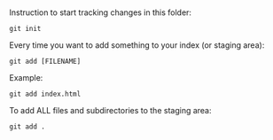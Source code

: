 ###

Instruction to start tracking changes in this folder: 

    git init

Every time you want to add something to your index (or staging area): 

    git add [FILENAME]

Example: 

    git add index.html

To add ALL files and subdirectories to the staging area: 

    git add .
    
